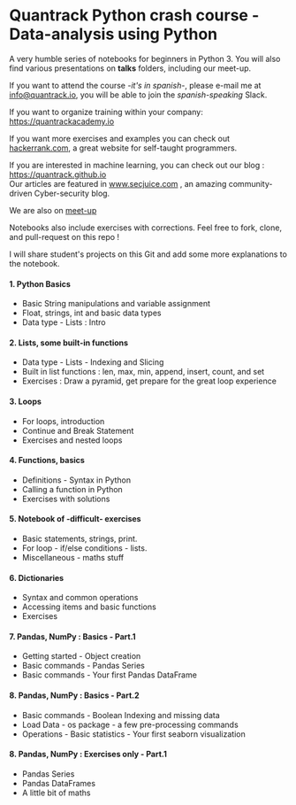 # Quantrack Python crash course - Data-analysis using Python
A very humble series of notebooks for beginners in Python 3. You will also find various presentations on **talks** folders, including our meet-up.

If you want to attend the course  *-it's in spanish*-, please e-mail me at info@quantrack.io, you will be able to join the *spanish-speaking* Slack.  

If you want to organize training within your company: https://quantrackacademy.io    


If you want more exercises and examples you can check out [hackerrank.com](hackerrank.com), a great website for self-taught programmers.

If you are interested in machine learning, you can check out our blog : https://quantrack.github.io      
Our articles are featured in www.secjuice.com , an amazing community-driven Cyber-security blog.  

We are also on [meet-up](https://www.meetup.com/fr-FR/Quantrack/members/?sort=join_date&desc=true)  

Notebooks also include exercises with corrections. Feel free to fork, clone, and pull-request on this repo !

I will share student's projects on this Git and add some more explanations to the notebook. 

#### 1. Python Basics

* Basic String manipulations and variable assignment 
* Float, strings, int and basic data types
* Data type - Lists : Intro 

#### 2. Lists, some built-in functions

* Data type - Lists - Indexing and Slicing
* Built in list functions : len, max, min, append, insert, count, and set
* Exercises : Draw a pyramid, get prepare for the great loop experience

#### 3. Loops

* For loops, introduction
* Continue and Break Statement
* Exercises and nested loops

#### 4. Functions, basics

* Definitions - Syntax in Python 
* Calling a function in Python
* Exercises with solutions

#### 5. Notebook of -difficult- exercises 

* Basic statements, strings, print.
* For loop - if/else conditions - lists.
* Miscellaneous - maths stuff

#### 6. Dictionaries

* Syntax and common operations
* Accessing items and basic functions
* Exercises

#### 7. Pandas, NumPy : Basics - Part.1

* Getting started - Object creation
* Basic commands - Pandas Series
* Basic commands - Your first Pandas DataFrame

#### 8. Pandas, NumPy : Basics - Part.2

* Basic commands - Boolean Indexing and missing data
* Load Data - os package - a few pre-processing commands
* Operations - Basic statistics - Your first seaborn visualization

#### 8. Pandas, NumPy : Exercises only - Part.1

* Pandas Series 
* Pandas DataFrames
* A little bit of maths

